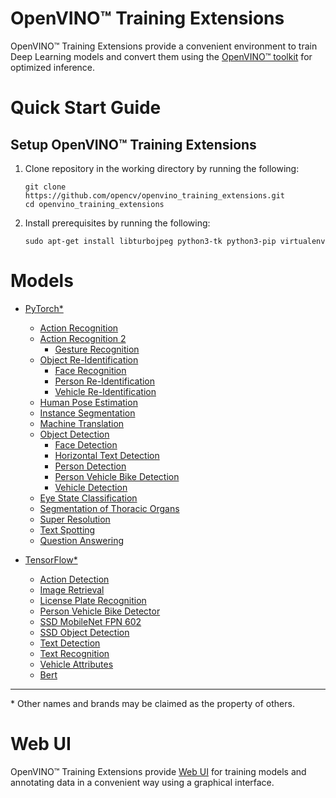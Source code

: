 # OpenVINO™ Training Extensions

OpenVINO™ Training Extensions provide a convenient environment to train
Deep Learning models and convert them using the [OpenVINO™
toolkit](https://software.intel.com/en-us/openvino-toolkit) for optimized
inference.

# Quick Start Guide

## Setup OpenVINO™ Training Extensions

1. Clone repository in the working directory by running the following:

    ```
    git clone https://github.com/opencv/openvino_training_extensions.git
    cd openvino_training_extensions
    ```

2. Install prerequisites by running the following:

    ```
    sudo apt-get install libturbojpeg python3-tk python3-pip virtualenv
    ```


# Models

* [PyTorch\*](pytorch_toolkit)

  * [Action Recognition](pytorch_toolkit/action_recognition)
  * [Action Recognition 2](pytorch_toolkit/action_recognition_2)
    - [Gesture Recognition](pytorch_toolkit/action_recognition_2/model_templates/gesture-recognition)
  * [Object Re-Identification](pytorch_toolkit/object_reidentification)
    - [Face Recognition](pytorch_toolkit/object_reidentification/face_recognition)
    - [Person Re-Identification](pytorch_toolkit/object_reidentification/person_reidentification)
    - [Vehicle Re-Identification](pytorch_toolkit/object_reidentification/vehicle_reidentification)
  * [Human Pose Estimation](pytorch_toolkit/human_pose_estimation)
  * [Instance Segmentation](pytorch_toolkit/instance_segmentation)
  * [Machine Translation](pytorch_toolkit/machine_translation)
  * [Object Detection](pytorch_toolkit/object_detection)
    - [Face Detection](pytorch_toolkit/object_detection/model_templates/face-detection)
    - [Horizontal Text Detection](pytorch_toolkit/object_detection/model_templates/horizontal-text-detection/)
    - [Person Detection](pytorch_toolkit/object_detection/model_templates/person-detection/)
    - [Person Vehicle Bike Detection](pytorch_toolkit/object_detection/model_templates/person-vehicle-bike-detection)
    - [Vehicle Detection](pytorch_toolkit/object_detection/model_templates/vehicle-detection)
  * [Eye State Classification](pytorch_toolkit/open_closed_eye)
  * [Segmentation of Thoracic Organs](pytorch_toolkit/segthor)
  * [Super Resolution](pytorch_toolkit/super_resolution)
  * [Text Spotting](pytorch_toolkit/text_spotting)
  * [Question Answering](pytorch_toolkit/question_answering)

* [TensorFlow\*](tensorflow_toolkit)

  * [Action Detection](tensorflow_toolkit/action_detection)
  * [Image Retrieval](tensorflow_toolkit/image_retrieval)
  * [License Plate Recognition](tensorflow_toolkit/lpr)
  * [Person Vehicle Bike Detector](tensorflow_toolkit/person_vehicle_bike_detector)
  * [SSD MobileNet FPN 602](tensorflow_toolkit/ssd_mobilenet_fpn_602)
  * [SSD Object Detection](tensorflow_toolkit/ssd_detector)
  * [Text Detection](tensorflow_toolkit/text_detection)
  * [Text Recognition](tensorflow_toolkit/text_recognition)
  * [Vehicle Attributes](tensorflow_toolkit/vehicle_attributes)
  * [Bert](tensorflow_toolkit/bert)

---
\* Other names and brands may be claimed as the property of others.

# Web UI

OpenVINO™ Training Extensions provide [Web UI](web) for training models and annotating data in a convenient way using a graphical interface.


